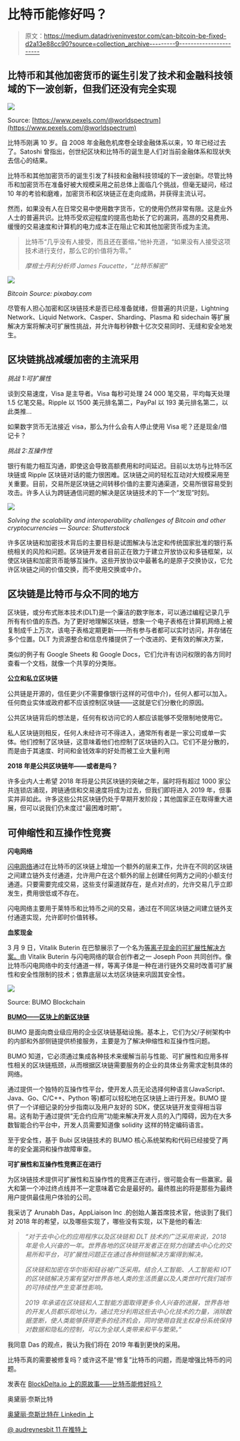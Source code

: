 # 比特币能修好吗？

> 原文：<https://medium.datadriveninvestor.com/can-bitcoin-be-fixed-d2a13e88cc90?source=collection_archive---------9----------------------->

## 比特币和其他加密货币的诞生引发了技术和金融科技领域的下一波创新，但我们还没有完全实现

![](img/b96f00493cd716fe850ee2caeb10faa5.png)

Source: [https://www.pexels.com/@worldspectrum](https://www.pexels.com/@worldspectrum)

比特币刚满 10 岁。自 2008 年金融危机席卷全球金融体系以来，10 年已经过去了。Satoshi 曾指出，创世纪区块和比特币的诞生是人们对当前金融体系和现状失去信心的结果。

比特币和其他加密货币的诞生引发了科技和金融科技领域的下一波创新。尽管比特币和加密货币在准备好被大规模采用之前总体上面临几个挑战，但毫无疑问，经过 10 年的考验和磨难，加密货币和区块链正在走向成熟，并获得主流认可。

然而，如果没有人在日常交易中使用数字货币，它的使用仍然非常有限。这是业外人士的普遍共识。比特币受欢迎程度的提高也助长了它的漏洞，高昂的交易费用、缓慢的交易速度和计算机的电力成本正在阻止它和其他加密货币成为主流。

> 比特币“几乎没有人接受，而且还在萎缩，”他补充道，“如果没有人接受这项技术进行支付，那么它的价值将为零。”
> 
> *摩根士丹利分析师 James Faucette，“比特币解密”*

![](img/ddb478426c3592f2a6464a77cf5c2d1a.png)

*Bitcoin Source: pixabay.com*

尽管有人担心加密和区块链技术是否已经准备就绪，但普遍的共识是，Lightning Network、Liquid Network、Casper、Sharding、Plasma 和 sidechain 等扩展解决方案将解决可扩展性挑战，并允许每秒钟数十亿次交易同时、无缝和安全地发生。

## 区块链挑战减缓加密的主流采用

*挑战 1:可扩展性*

谈到交易速度，Visa 是主导者。Visa 每秒可处理 24 000 笔交易，平均每天处理 1.5 亿笔交易。Ripple 以 1500 美元排名第二，PayPal 以 193 美元排名第二，以此类推…

如果数字货币无法接近 visa，那么为什么会有人停止使用 Visa 呢？还是现金/借记卡？

*挑战 2:互操作性*

银行有能力相互沟通，即使这会导致高额费用和时间延迟。目前以太坊与比特币区块链或 Ripple 区块链对话的能力很困难。区块链之间的轻松互动对大规模采用至关重要。目前，交易所是区块链之间转移价值的主要沟通渠道，交易所很容易受到攻击。许多人认为跨链通信问题的解决是区块链技术的下一个“发现”时刻。

![](img/ce8a2fbf2f0143012b22a90102700327.png)

*Solving the scalability and interoperability challenges of Bitcoin and other cryptocurrencies — Source: Shutterstock*

许多区块链和加密技术背后的主要目标是试图解决与法定和传统国家批准的银行系统相关的风险和问题。区块链开发者目前正在致力于建立开放协议和多链框架，以使区块链和加密货币能够互操作。这些开放协议中最著名的是原子交换协议，它允许区块链之间的价值交换，而不使用交换或中介。

## 区块链是比特币与众不同的地方

区块链，或分布式账本技术(DLT)是一个廉洁的数字账本，可以通过编程记录几乎所有有价值的东西。为了更好地理解区块链，想象一个电子表格在计算机网络上被复制成千上万次，该电子表格定期更新——所有参与者都可以实时访问，并存储在多个位置。DLT 为资源整合和信息传播提供了一个改进的、更有效的解决方案，

类似的例子有 Google Sheets 和 Google Docs，它们允许有访问权限的各方同时查看一个文档，就像一个共享的分类账。

**公立和私立区块链**

公共链是开源的，信任更少(不需要像银行这样的可信中介)，任何人都可以加入。任何商业实体或政府都不应该控制区块链——这就是它们分散化的原因。

公共区块链背后的想法是，任何有权访问它的人都应该能够不受限制地使用它。

私人区块链则相反，任何人未经许可不得进入，通常所有者是一家公司或单一实体。他们控制了区块链，这意味着他们也控制了区块链的入口。它们不是分散的，而是由于其速度、时间和金钱效率的好处而被工业大量利用

**2018 年是公共区块链年——或者是吗？**

许多业内人士希望 2018 年将是公共区块链的突破之年，届时将有超过 1000 家公共连锁店涌现，跨链通信和交易速度将成为过去，但我们即将进入 2019 年，但事实并非如此。许多这些公共区块链仍处于早期开发阶段；其他国家正在取得重大进展，但可以说我们仍未度过“最困难时期”。

## 可伸缩性和互操作性竞赛

**闪电网络**

[闪电网络](https://lightning.network/)通过在比特币的区块链上增加一个额外的层来工作，允许在不同的区块链之间建立链外支付通道，允许用户在这个额外的层上创建任何两方之间的小额支付通道。只要需要完成交易，这些支付渠道就存在，是点对点的，允许交易几乎立即发生，费用很低或不存在。

闪电网络主要用于莱特币和比特币之间的交易，通过在不同区块链之间建立链外支付通道实现，允许即时价值转移。

**血浆现金**

3 月 9 日，Vitalik Buterin 在巴黎展示了一个名为[等离子现金的可扩展性解决方案。](https://ethresear.ch/t/plasma-cash-plasma-with-much-less-per-user-data-checking/1298)由 Vitalik Buterin 与闪电网络的联合创作者之一 Joseph Poon 共同创作。像比特币闪电网络中的支付通道一样，等离子体是一种在进行链外交易时改善可扩展性和安全性限制的技术；依靠底层以太坊区块链来巩固其安全性。

![](img/cbbdad857b9f9e49fce64112dc9c65ed.png)

Source: BUMO Blockchain

[**BUMO——区块上的新区块链**](https://www.bumo.io/)

BUMO 是面向商业级应用的企业区块链基础设施。基本上，它们为父/子树架构中的内部和外部侧链提供桥接服务，主要是为了解决伸缩性和互操作性问题。

BUMO 知道，它必须通过集成各种技术来缓解当前与性能、可扩展性和应用多样性相关的区块链瓶颈，从而根据区块链需要服务的企业的具体业务需求定制具体的网络。

通过提供一个独特的互操作性平台，使开发人员无论选择何种语言(JavaScript、Java、Go、C/C++、Python 等)都可以轻松地在区块链上进行开发。BUMO 提供了一个详细记录的分步指南以及用户友好的 SDK，使区块链开发变得相当容易。这有助于通过提供“无合约应用”功能来解决开发人员的入门障碍，因为在大多数智能合约平台中，开发人员需要知道像 solidity 这样的特定编码语言。

至于安全性，基于 Bubi 区块链技术的 BUMO 核心系统架构和代码已经接受了两年的安全漏洞和操作故障审查。

**可扩展性和互操作性竞赛正在进行**

为区块链技术提供可扩展性和互操作性的竞赛正在进行，很可能会有一些赢家。最大和第一个冲过终点线并不一定意味着它会是最好的。最终胜出的将是那些为最终用户提供最佳用户体验的公司。

我采访了 Arunabh Das，AppLiaison Inc .的创始人兼首席技术官，他谈到了我们对 2018 年的希望，以及哪些实现了，哪些没有实现，以下是他的看法:

> *“对于去中心化的应用程序以及区块链和 DLT 技术的广泛采用来说，2018 年是令人兴奋的一年。世界各地的区块链开发者正在努力创建去中心化的交易所和平台，可扩展性问题正在通过各种侧链解决方案得到解决。*
> 
> *区块链和加密在华尔街和硅谷被广泛采用。结合人工智能、人工智能和 IOT 的区块链解决方案有望对世界各地人类的生活质量以及人类世时代我们城市的可持续性产生变革性影响。*
> 
> *2019 年承诺在区块链和人工智能方面取得更多令人兴奋的进展，世界各地的开发人员都乐观地认为，通过充分利用这些去中心化技术的力量，消除数据垄断，使人类能够获得更多的经济机会，同时使用自我主权身份系统保持对数据和隐私的控制，可以为全球人类带来和平与繁荣。”*

我同意 Das 的观点，我认为我们将在 2019 年看到更快的采用。

比特币真的需要被修复吗？或许这不是“修复”比特币的问题，而是增强比特币的问题。

发表在 [BlockDelta.io 上的原故事——比特币能修好吗？](https://www.blockdelta.io/can-bitcoin-be-fixed/)

奥黛丽·奈斯比特

[奥黛丽·奈斯比特在 Linkedin 上](https://www.linkedin.com/in/audrey-nesbitt-0388a52a/)

[@ audreynesbit 11 在推特上](https://twitter.com/AudreyNesbitt11)